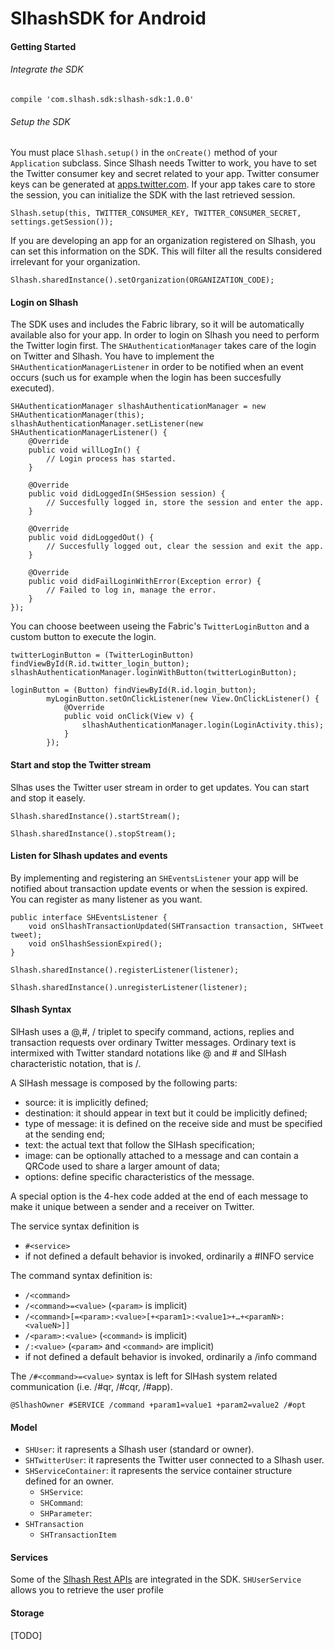 # SlhashSDK for Android



#### Getting Started

###### Integrate the SDK

```
compile 'com.slhash.sdk:slhash-sdk:1.0.0'
```

###### Setup the SDK

You must place `Slhash.setup()` in the `onCreate()` method of your `Application` subclass. Since Slhash needs Twitter to work, you have to set the Twitter consumer key and secret related to your app. Twitter consumer keys can be generated at [apps.twitter.com](https://apps.twitter.com). If your app takes care to store the session, you can initialize the SDK with the last retrieved session.

```
Slhash.setup(this, TWITTER_CONSUMER_KEY, TWITTER_CONSUMER_SECRET, settings.getSession());
```

If you are developing an app for an organization registered on Slhash, you can set this information on the SDK. This will filter all the results considered irrelevant for your organization.

```
Slhash.sharedInstance().setOrganization(ORGANIZATION_CODE);
```
#### Login on Slhash

The SDK uses and includes the Fabric library, so it will be automatically available also for your app. In order to login on Slhash you need to perform the Twitter login first. The `SHAuthenticationManager` takes care of the login on Twitter and Slhash. You have to implement the `SHAuthenticationManagerListener` in order to be notified when an event occurs (such us for example when the login has been succesfully executed).

```
SHAuthenticationManager slhashAuthenticationManager = new SHAuthenticationManager(this);
slhashAuthenticationManager.setListener(new SHAuthenticationManagerListener() {
	@Override
	public void willLogIn() {
		// Login process has started.
	}

	@Override
	public void didLoggedIn(SHSession session) {
		// Succesfully logged in, store the session and enter the app.
	}

	@Override
	public void didLoggedOut() {
		// Succesfully logged out, clear the session and exit the app.
	}

	@Override
	public void didFailLoginWithError(Exception error) {
		// Failed to log in, manage the error.
	}
});
```

You can choose beetween useing the Fabric's `TwitterLoginButton` and a custom button to execute the login.

```
twitterLoginButton = (TwitterLoginButton) findViewById(R.id.twitter_login_button);
slhashAuthenticationManager.loginWithButton(twitterLoginButton);
```

```
loginButton = (Button) findViewById(R.id.login_button);
		myLoginButton.setOnClickListener(new View.OnClickListener() {
			@Override
			public void onClick(View v) {
				slhashAuthenticationManager.login(LoginActivity.this);
			}
		});
```

#### Start and stop the Twitter stream

Slhas uses the Twitter user stream in order to get updates. You can start and stop it easely.

```
Slhash.sharedInstance().startStream();
```

```
Slhash.sharedInstance().stopStream();
```

#### Listen for Slhash updates and events

By implementing and registering an `SHEventsListener` your app will be notified about transaction update events or when the session is expired. You can register as many listener as you want.

```
public interface SHEventsListener {
	void onSlhashTransactionUpdated(SHTransaction transaction, SHTweet tweet);
	void onSlhashSessionExpired();
}
```

```
Slhash.sharedInstance().registerListener(listener);
```

```
Slhash.sharedInstance().unregisterListener(listener);
```
#### Slhash Syntax

SlHash uses a @,#, / triplet to specify command, actions, replies and transaction requests over ordinary Twitter messages. Ordinary text is intermixed with Twitter standard notations like @ and # and SlHash characteristic notation, that is  /. 

A SlHash message is composed by the following parts:
* source: it is implicitly defined;
* destination: it should appear in text but it could be implicitly defined;
* type of message: it is defined on the receive side and must be specified at the sending end;
* text: the actual text that follow the SlHash specification; 
* image: can be  optionally attached to a message and can contain a QRCode used to share a larger amount of data;
* options: define specific characteristics of the message.

A special option is the 4-hex code added at the end of each message to make it unique between a sender and  a receiver on Twitter.

The service syntax definition is
* `#<service>`
* if not defined a default behavior is invoked, ordinarily a #INFO service

The command syntax definition is:
* `/<command>`
* `/<command>=<value>` (`<param>` is implicit)
* `/<command>[=<param>:<value>[+<param1>:<value1>+…+<paramN>:<valueN>]]`
* `/<param>:<value>` (`<command>` is implicit)
* `/:<value>` (`<param>` and `<command>` are implicit)
* if not defined a default behavior is invoked, ordinarily a /info command

The `/#<command>=<value>` syntax  is left for SlHash system related communication (i.e. /#qr, /#cqr, /#app).

```
@SlhashOwner #SERVICE /command +param1=value1 +param2=value2 /#opt
```

#### Model

* `SHUser`: it rapresents a Slhash user (standard or owner).
* `SHTwitterUser`: it rapresents the Twitter user connected to a Slhash user.
* `SHServiceContainer`: it rapresents the service container structure defined for an owner.
	* `SHService`: 
	* `SHCommand`:
	* `SHParameter`:
* `SHTransaction`
	* `SHTransactionItem`

#### Services

Some of the [Slhash Rest APIs](http://slhash.ennova-research.com/documentation/api/service/index.html) are integrated in the SDK. `SHUserService` allows you to retrieve the user profile


#### Storage

[TODO]


